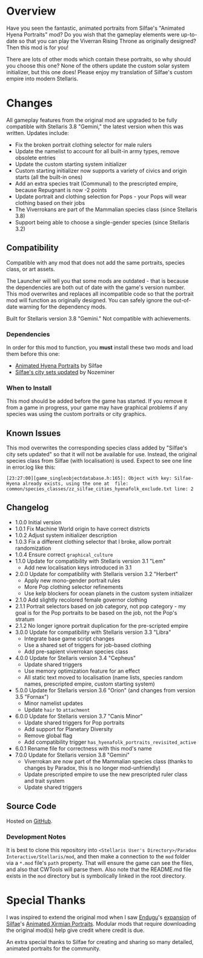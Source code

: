 # Overview

Have you seen the fantastic, animated portraits from Silfae's "Animated Hyena Portraits" mod?  Do you wish that the gameplay elements were up-to-date so that you can play the Viverran Rising Throne as originally designed?  Then this mod is for you!

There are lots of other mods which contain these portraits, so why should you choose this one?  None of the others update the custom solar system initializer, but this one does!  Please enjoy my translation of Silfae's custom empire into modern Stellaris.

# Changes

All gameplay features from the original mod are upgraded to be fully compatible with Stellaris 3.8 "Gemini," the latest version when this was written.  Updates include:

* Fix the broken portrait clothing selector for male rulers
* Update the namelist to account for all built-in army types, remove obsolete entries
* Update the custom starting system initializer
* Custom starting initializer now supports a variety of civics and origin starts (all the built-in ones)
* Add an extra species trait (Communal) to the prescripted empire, because Repugnant is now -2 points
* Update portrait and clothing selection for Pops - your Pops will wear clothing based on their jobs
* The Viverrokans are part of the Mammalian species class (since Stellaris 3.8)
* Support being able to choose a single-gender species (since Stellaris 3.2)

## Compatibility

Compatible with any mod that does not add the same portraits, species class, or art assets.

The Launcher will tell you that some mods are outdated - that is because the dependencies are both out of date with the game's version number.  This mod overwrites and replaces all incompatible code so that the portrait mod will function as originally designed.  You can safely ignore the out-of-date warning for the dependency mods.

Built for Stellaris version 3.8 "Gemini."  Not compatible with achievements.

### Dependencies

In order for this mod to function, you **must** install these two mods and load them before this one:

* [Animated Hyena Portraits](https://steamcommunity.com/sharedfiles/filedetails/?id=1126014321) by Silfae
* [Silfae's city sets updated](https://steamcommunity.com/sharedfiles/filedetails/?id=2247427791) by Nozeminer

### When to Install

This mod should be added before the game has started.  If you remove it from a game in progress, your game may have graphical problems if any species was using the custom portraits or city graphics.

## Known Issues

This mod overwrites the corresponding species class added by "Silfae's city sets updated" so that it will not be available for use.  Instead, the original species class from Silfae (with localisation) is used.  Expect to see one line in error.log like this:

```
[23:27:00][game_singleobjectdatabase.h:165]: Object with key: Silfae-Hyena already exists, using the one at  file: common/species_classes/zz_silfae_cities_hyenafolk_exclude.txt line: 2
```

## Changelog

* 1.0.0 Initial version
* 1.0.1 Fix Machine World origin to have correct districts
* 1.0.2 Adjust system initializer description
* 1.0.3 Fix a different clothing selector that I broke, allow portrait randomization
* 1.0.4 Ensure correct `graphical_culture`
* 1.1.0 Update for compatibility with Stellaris version 3.1 "Lem"
    * Add new localisation keys introduced in 3.1
* 2.0.0 Update for compatibility with Stellaris version 3.2 "Herbert"
    * Apply new mono-gender portrait rules
    * More Pop clothing selector refinements
    * Use kelp blockers for ocean planets in the custom system initializer
* 2.1.0 Add slightly recolored female governor clothing
* 2.1.1 Portrait selectors based on job category, not pop category - my goal is for the Pop portraits to be based on the job, not the Pop's stratum
* 2.1.2 No longer ignore portrait duplication for the pre-scripted empire
* 3.0.0 Update for compatibility with Stellaris version 3.3 "Libra"
    * Integrate base game script changes
    * Use a shared set of triggers for job-based clothing
    * Add pre-sapient viverrokan species class
* 4.0.0 Update for Stellaris version 3.4 "Cepheus"
    * Update shared triggers
    * Use memory optimization feature for an effect
    * All static text moved to localisation (name lists, species random names, prescripted empire, custom starting system)
* 5.0.0 Update for Stellaris version 3.6 "Orion" (and changes from version 3.5 "Fornax")
    * Minor namelist updates
    * Update `hair` to `attachment`
* 6.0.0 Update for Stellaris version 3.7 "Canis Minor"
    * Update shared triggers for Pop portraits
    * Add support for Planetary Diversity
    * Remove global flag
    * Add compatibility trigger `has_hyenafolk_portraits_revisited_active`
* 6.0.1 Rename file for correctness with this mod's name
* 7.0.0 Update for Stellaris version 3.8 "Gemini"
    * Viverrokan are now part of the Mammalian species class (thanks to changes by Paradox, this is no longer mod-unfriendly)
    * Update prescripted empire to use the new prescripted ruler class and trait system
    * Update shared triggers

## Source Code

Hosted on [GitHub](https://github.com/corsairmarks/hyenafolk_portraits_revisited).

### Development Notes

It is best to clone this repository into `<Stellaris User's Directory>/Paradox Interactive/Stellaris/mod`, and then make a connection to the `mod` folder via a `*.mod` file's `path` property.  That will ensure the game can see the files, and also that CWTools will parse them.  Also note that the README.md file exists in the `mod` directory but is symbolically linked in the root directory.

# Special Thanks

I was inspired to extend the original mod when I saw [Endugu](https://steamcommunity.com/profiles/76561198037630876/myworkshopfiles/)'s [expansion](https://steamcommunity.com/sharedfiles/filedetails/?id=1584824947) of [Silfae](https://steamcommunity.com/profiles/76561198021525667/myworkshopfiles/)'s [Animated Xirmian Portraits](https://steamcommunity.com/workshop/filedetails/?id=881118424).  Modular mods that require downloading the original mod(s) help give credit where credit is due.

An extra special thanks to Silfae for creating and sharing so many detailed, animated portraits for the community.